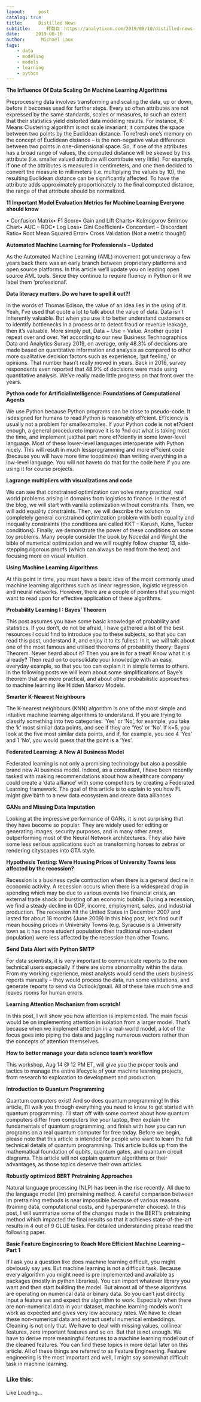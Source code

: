 ```yaml
---
layout:     post
catalog: true
title:      Distilled News
subtitle:      转载自：https://analytixon.com/2019/08/10/distilled-news-1158/
date:      2019-08-10
author:      Michael Laux
tags:
    - data
    - modeling
    - models
    - learning
    - python
---
```


**The Influence Of Data Scaling On Machine Learning Algorithms**

Preprocessing data involves transforming and scaling the data, up or down, before it becomes used for further steps. Every so often attributes are not expressed by the same standards, scales or measures, to such an extent that their statistics yield distorted data modeling results. For instance, K-Means Clustering algorithm is not scale invariant; it computes the space between two points by the Euclidean distance. To refresh one’s memory on the concept of Euclidean distance – is the non-negative value difference between two points in one-dimensional space. So, if one of the attributes has a broad range of values, the computed distance will be skewed by this attribute (i.e. smaller valued attribute will contribute very little). For example, if one of the attributes is measured in centimeters, and one then decided to convert the measure to millimeters (i.e. multiplying the values by 10), the resulting Euclidean distance can be significantly affected. To have the attribute adds approximately proportionately to the final computed distance, the range of that attribute should be normalized.

**11 Important Model Evaluation Metrics for Machine Learning Everyone should know**

• Confusion Matrix• F1 Score• Gain and Lift Charts• Kolmogorov Smirnov Chart• AUC – ROC• Log Loss• Gini Coefficient• Concordant – Discordant Ratio• Root Mean Squared Error• Cross Validation (Not a metric though!)

**Automated Machine Learning for Professionals – Updated**

As the Automated Machine Learning (AML) movement got underway a few years back there was an early branch between proprietary platforms and open source platforms. In this article we’ll update you on leading open source AML tools. Since they continue to require fluency in Python or R we label them ‘professional’.

**Data literacy matters. Do we have to spell it out?!**

In the words of Thomas Edison, the value of an idea lies in the using of it. Yeah, I’ve used that quote a lot to talk about the value of data. Data isn’t inherently valuable. But when you use it to better understand customers or to identify bottlenecks in a process or to detect fraud or revenue leakage, then it’s valuable. More simply put, Data + Use = Value. Another quote I repeat over and over. Yet according to our new Business Technographics Data and Analytics Survey 2019, on average, only 48.3% of decisions are made based on quantitative information and analysis as compared to other more qualitative decision factors such as experience, ‘gut feeling,’ or opinions. That number hasn’t really moved in years. Back in 2016, survey respondents even reported that 48.9% of decisions were made using quantitative analysis. We’ve really made little progress on that front over the years.

**Python code for ArtificialIntelligence: Foundations of Computational Agents**

We use Python because Python programs can be close to pseudo-code. It isdesigned for humans to read.Python is reasonably ef?cient. Ef?ciency is usually not a problem for smallexamples. If your Python code is not ef?cient enough, a general procedureto improve it is to ?nd out what is taking most the time, and implement justthat part more ef?ciently in some lower-level language. Most of these lower-level languages interoperate with Python nicely. This will result in much lessprogramming and more ef?cient code (because you will have more time tooptimize) than writing everything in a low-level language. You will not haveto do that for the code here if you are using it for course projects.

**Lagrange multipliers with visualizations and code**

We can see that constrained optimization can solve many practical, real world problems arising in domains from logistics to finance. In the rest of the blog, we will start with vanilla optimization without constraints. Then, we will add equality constraints. Then, we will describe the solution to completely general constrained optimization problem with both equality and inequality constraints (the conditions are called KKT – Karush, Kuhn, Tucker conditions). Finally, we demonstrate the power of these conditions on some toy problems. Many people consider the book by Nocedal and Wright the bible of numerical optimization and we will roughly follow chapter 13, side-stepping rigorous proofs (which can always be read from the text) and focusing more on visual intuition.

**Using Machine Learning Algorithms**

At this point in time, you must have a basic idea of the most commonly used machine learning algorithms such as linear regression, logistic regression and neural networks. However, there are a couple of pointers that you might want to read upon for effective application of these algorithms.

**Probability Learning I : Bayes’ Theorem**

This post assumes you have some basic knowledge of probability and statistics. If you don’t, do not be afraid, I have gathered a list of the best resources I could find to introduce you to these subjects, so that you can read this post, understand it, and enjoy it to its fullest. In it, we will talk about one of the most famous and utilised theorems of probability theory: Bayes’ Theorem. Never heard about it? Then you are in for a treat! Know what it is already? Then read on to consolidate your knowledge with an easy, everyday example, so that you too can explain it in simple terms to others. In the following posts we will learn about some simplifications of Baye’s theorem that are more practical, and about other probabilistic approaches to machine learning like Hidden Markov Models.

**Smarter K-Nearest Neighbours**

The K-nearest neighbours (KNN) algorithm is one of the most simple and intuitive machine learning algorithms to understand. If you are trying to classify something into two categories: ‘Yes’ or ‘No’, for example, you take the ‘k’ most similar data points, and see if they are ‘Yes’ or ‘No’. If k=5, you look at the five most similar data points, and if, for example, you see 4 ‘Yes’ and 1 ‘No’, you would guess that the point is a ‘Yes’.

**Federated Learning: A New AI Business Model**

Federated learning is not only a promising technology but also a possible brand new AI business model. Indeed, as a consultant, I have been recently tasked with making recommendations about how a healthcare company could create a ‘data alliance’ with some competitors by creating a Federated Learning framework. The goal of this article is to explain to you how FL might give birth to a new data ecosystem and create data alliances.

**GANs and Missing Data Imputation**

Looking at the impressive performance of GANs, it is not surprising that they have become so popular. They are widely used for editing or generating images, security purposes, and in many other areas, outperforming most of the Neural Network architectures. They also have some less serious applications such as transforming horses to zebras or rendering cityscapes into GTA style.

**Hypothesis Testing: Were Housing Prices of University Towns less affected by the recession?**

Recession is a business cycle contraction when there is a general decline in economic activity. A recession occurs when there is a widespread drop in spending which may be due to various events like financial crisis, an external trade shock or bursting of an economic bubble. During a recession, we find a steady decline in GDP, income, employment, sales, and industrial production. The recession hit the United States in December 2007 and lasted for about 18 months (June 2009) In this blog post, let’s find out if mean housing prices in University Towns (e.g. Syracuse is a University town as it has more student population then traditional non-student population) were less affected by the recession than other Towns.

**Send Data Alert with Python SMTP**

For data scientists, it is very important to communicate reports to the non technical users especially if there are some abnormality within the data. From my working experience, most analysts would send the users business reports manually – they would process the data, run some validations, and generate reports to send via Outlook/gmail. All of these take much time and leaves rooms for human errors.

**Learning Attention Mechanism from scratch!**

In this post, I will show you how attention is implemented. The main focus would be on implementing attention in isolation from a larger model. That’s because when we implement attention in a real-world model, a lot of the focus goes into piping the data and juggling numerous vectors rather than the concepts of attention themselves.

**How to better manage your data science team’s workflow**

This workshop, Aug 14 @ 12 PM ET, will give you the proper tools and tactics to manage the entire lifecycle of your machine learning projects, from research to exploration to development and production.

**Introduction to Quantum Programming**

Quantum computers exist! And so does quantum programming! In this article, I’ll walk you through everything you need to know to get started with quantum programming. I’ll start off with some context about how quantum computers differ from computers like your laptop, then explain the fundamentals of quantum programming, and finish with how you can run programs on a real quantum computer for free today. Before we begin, please note that this article is intended for people who want to learn the full technical details of quantum programming. This article builds up from the mathematical foundation of qubits, quantum gates, and quantum circuit diagrams. This article will not explain quantum algorithms or their advantages, as those topics deserve their own articles.

**Robustly optimized BERT Pretraining Approaches**

Natural language processing (NLP) has been in the rise recently. All due to the language model (lm) pretraining method. A careful comparison between lm pretraining methods is near impossible because of various reasons (training data, computational costs, and hyperparameter choices). In this post, I will summarize some of the changes made in the BERT’s pretraining method which impacted the final results so that it achieves state-of-the-art results in 4 out of 9 GLUE tasks. For detailed understanding please read the following paper.

**Basic Feature Engineering to Reach More Efficient Machine Learning – Part 1**

If I ask you a question like does machine learning difficult, you might obviously say yes. But machine learning is not a difficult task. Because every algorithm you might need is pre implemented and available as packages (mostly in python libraries). You can import whatever library you want and then start building the model. But almost all of these algorithms are operating on numerical data or binary data. So you can’t just directly input a feature set and expect the algorithm to work. Especially when there are non-numerical data in your dataset, machine learning models won’t work as expected and gives very low accuracy rates. We have to clean these non-numerical data and extract useful numerical embeddings. Cleaning is not only that. We have to deal with missing values, collinear features, zero important features and so on. But that is not enough. We have to derive more meaningful features to a machine learning model out of the cleaned features. You can find these topics in more detail later on this article. All of these things are referred to as Feature Engineering. Feature engineering is the most important and well, I might say somewhat difficult task in machine learning.

### Like this:

Like Loading...
